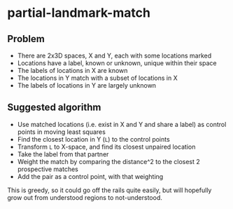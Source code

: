 # partial-landmark-match

## Problem

- There are 2x3D spaces, X and Y, each with some locations marked
- Locations have a label, known or unknown, unique within their space
- The labels of locations in X are known
- The locations in Y match with a subset of locations in X
- The labels of locations in Y are largely unknown

## Suggested algorithm

- Use matched locations (i.e. exist in X and Y and share a label) as control points in moving least squares
- Find the closest location in Y (`L`) to the control points
- Transform `L` to X-space, and find its closest unpaired location
- Take the label from that partner
- Weight the match by comparing the distance^2 to the closest 2 prospective matches
- Add the pair as a control point, with that weighting

This is greedy, so it could go off the rails quite easily, but will hopefully grow out from understood regions to not-understood.
